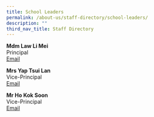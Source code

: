 ```yaml
---
title: School Leaders
permalink: /about-us/staff-directory/school-leaders/
description: ""
third_nav_title: Staff Directory
---
```

<p><strong>Mdm Law Li Mei<br></strong>Principal<br><a href="mailto:law_li_mei@schools.gov.sg" target="">Email</a></p>
<p><strong>Mrs Yap Tsui Lan</strong><br>Vice-Principal<br><a href="mailto:Yap_Tsui_Lan@schools.gov.sg" target="">Email</a></p>
<p><strong>Mr Ho Kok Soon</strong><br>Vice-Principal<br><a href="mailto:ho_kok_soon@schools.gov.sg" target="">Email</a></p>